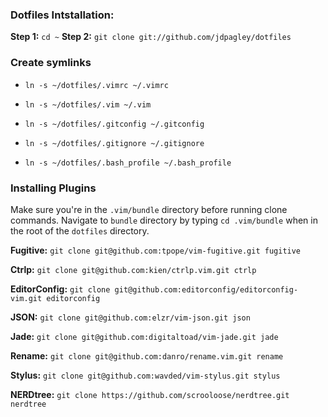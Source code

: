 ### Dotfiles Intstallation:

  **Step 1:** `cd ~`
  **Step 2:** `git clone git://github.com/jdpagley/dotfiles`

### Create symlinks

*  `ln -s ~/dotfiles/.vimrc ~/.vimrc`

*  `ln -s ~/dotfiles/.vim ~/.vim`

*  `ln -s ~/dotfiles/.gitconfig ~/.gitconfig`

*  `ln -s ~/dotfiles/.gitignore ~/.gitignore`

*  `ln -s ~/dotfiles/.bash_profile ~/.bash_profile`

### Installing Plugins

  Make sure you're in the `.vim/bundle` directory before running clone commands.
  Navigate to `bundle` directory by typing `cd .vim/bundle` when in the root of the `dotfiles` directory.

  **Fugitive:** `git clone git@github.com:tpope/vim-fugitive.git fugitive`

  **Ctrlp:** `git clone git@github.com:kien/ctrlp.vim.git ctrlp`

  **EditorConfig:** `git clone git@github.com:editorconfig/editorconfig-vim.git editorconfig`

  **JSON:** `git clone git@github.com:elzr/vim-json.git json`

  **Jade:** `git clone git@github.com:digitaltoad/vim-jade.git jade`

  **Rename:** `git clone git@github.com:danro/rename.vim.git rename`

  **Stylus:** `git clone git@github.com:wavded/vim-stylus.git stylus`

  **NERDtree:** `git clone https://github.com/scrooloose/nerdtree.git nerdtree`



